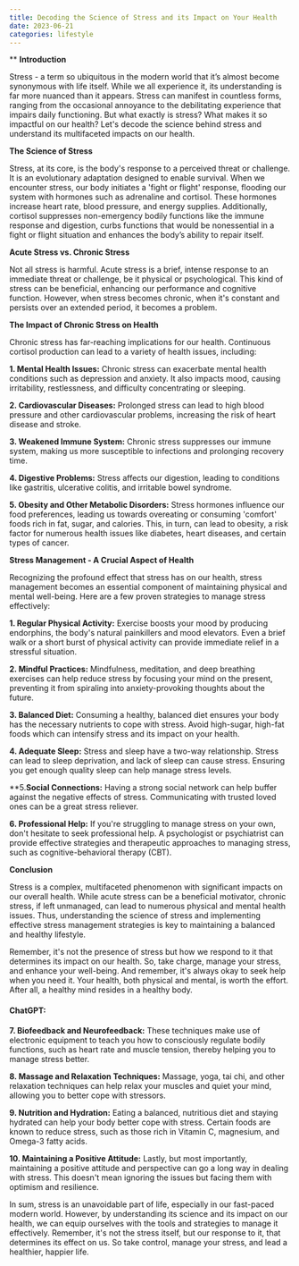 ```yaml
---
title: Decoding the Science of Stress and its Impact on Your Health
date: 2023-06-21
categories: lifestyle
---
```

**
**Introduction**

Stress - a term so ubiquitous in the modern world that it’s almost become synonymous with life itself. While we all experience it, its understanding is far more nuanced than it appears. Stress can manifest in countless forms, ranging from the occasional annoyance to the debilitating experience that impairs daily functioning. But what exactly is stress? What makes it so impactful on our health? Let's decode the science behind stress and understand its multifaceted impacts on our health.

**The Science of Stress**

Stress, at its core, is the body's response to a perceived threat or challenge. It is an evolutionary adaptation designed to enable survival. When we encounter stress, our body initiates a 'fight or flight' response, flooding our system with hormones such as adrenaline and cortisol. These hormones increase heart rate, blood pressure, and energy supplies. Additionally, cortisol suppresses non-emergency bodily functions like the immune response and digestion, curbs functions that would be nonessential in a fight or flight situation and enhances the body’s ability to repair itself.

**Acute Stress vs. Chronic Stress**

Not all stress is harmful. Acute stress is a brief, intense response to an immediate threat or challenge, be it physical or psychological. This kind of stress can be beneficial, enhancing our performance and cognitive function. However, when stress becomes chronic, when it's constant and persists over an extended period, it becomes a problem.

**The Impact of Chronic Stress on Health**

Chronic stress has far-reaching implications for our health. Continuous cortisol production can lead to a variety of health issues, including:

**1. Mental Health Issues:** Chronic stress can exacerbate mental health conditions such as depression and anxiety. It also impacts mood, causing irritability, restlessness, and difficulty concentrating or sleeping.

**2. Cardiovascular Diseases:** Prolonged stress can lead to high blood pressure and other cardiovascular problems, increasing the risk of heart disease and stroke.

**3. Weakened Immune System:** Chronic stress suppresses our immune system, making us more susceptible to infections and prolonging recovery time.

**4. Digestive Problems:** Stress affects our digestion, leading to conditions like gastritis, ulcerative colitis, and irritable bowel syndrome.

**5. Obesity and Other Metabolic Disorders:** Stress hormones influence our food preferences, leading us towards overeating or consuming 'comfort' foods rich in fat, sugar, and calories. This, in turn, can lead to obesity, a risk factor for numerous health issues like diabetes, heart diseases, and certain types of cancer.

**Stress Management - A Crucial Aspect of Health**

Recognizing the profound effect that stress has on our health, stress management becomes an essential component of maintaining physical and mental well-being. Here are a few proven strategies to manage stress effectively:

**1. Regular Physical Activity:** Exercise boosts your mood by producing endorphins, the body's natural painkillers and mood elevators. Even a brief walk or a short burst of physical activity can provide immediate relief in a stressful situation.

**2. Mindful Practices:** Mindfulness, meditation, and deep breathing exercises can help reduce stress by focusing your mind on the present, preventing it from spiraling into anxiety-provoking thoughts about the future.

**3. Balanced Diet:** Consuming a healthy, balanced diet ensures your body has the necessary nutrients to cope with stress. Avoid high-sugar, high-fat foods which can intensify stress and its impact on your health.

**4. Adequate Sleep:** Stress and sleep have a two-way relationship. Stress can lead to sleep deprivation, and lack of sleep can cause stress. Ensuring you get enough quality sleep can help manage stress levels.

\*\*5.**Social Connections:** Having a strong social network can help buffer against the negative effects of stress. Communicating with trusted loved ones can be a great stress reliever.

**6. Professional Help:** If you're struggling to manage stress on your own, don't hesitate to seek professional help. A psychologist or psychiatrist can provide effective strategies and therapeutic approaches to managing stress, such as cognitive-behavioral therapy (CBT).

**Conclusion**

Stress is a complex, multifaceted phenomenon with significant impacts on our overall health. While acute stress can be a beneficial motivator, chronic stress, if left unmanaged, can lead to numerous physical and mental health issues. Thus, understanding the science of stress and implementing effective stress management strategies is key to maintaining a balanced and healthy lifestyle.

Remember, it's not the presence of stress but how we respond to it that determines its impact on our health. So, take charge, manage your stress, and enhance your well-being. And remember, it's always okay to seek help when you need it. Your health, both physical and mental, is worth the effort. After all, a healthy mind resides in a healthy body.



#### ChatGPT:
**7. Biofeedback and Neurofeedback:** These techniques make use of electronic equipment to teach you how to consciously regulate bodily functions, such as heart rate and muscle tension, thereby helping you to manage stress better.

**8. Massage and Relaxation Techniques:** Massage, yoga, tai chi, and other relaxation techniques can help relax your muscles and quiet your mind, allowing you to better cope with stressors.

**9. Nutrition and Hydration:** Eating a balanced, nutritious diet and staying hydrated can help your body better cope with stress. Certain foods are known to reduce stress, such as those rich in Vitamin C, magnesium, and Omega-3 fatty acids.

**10. Maintaining a Positive Attitude:** Lastly, but most importantly, maintaining a positive attitude and perspective can go a long way in dealing with stress. This doesn't mean ignoring the issues but facing them with optimism and resilience.

In sum, stress is an unavoidable part of life, especially in our fast-paced modern world. However, by understanding its science and its impact on our health, we can equip ourselves with the tools and strategies to manage it effectively. Remember, it's not the stress itself, but our response to it, that determines its effect on us. So take control, manage your stress, and lead a healthier, happier life.